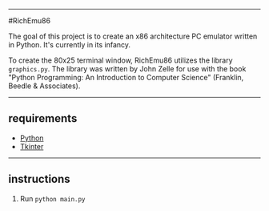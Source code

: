 ----
#RichEmu86

The goal of this project is to create an x86 architecture PC emulator written in
Python. It's currently in its infancy.

To create the 80x25 terminal window, RichEmu86 utilizes the library
```graphics.py```. The library was written by John Zelle for use with the book
"Python Programming: An Introduction to Computer Science" (Franklin, Beedle &
Associates).

----
## requirements
* [Python](https://wiki.python.org/moin/)
* [Tkinter](https://wiki.python.org/moin/TkInter)

----
## instructions
1. Run ```python main.py```